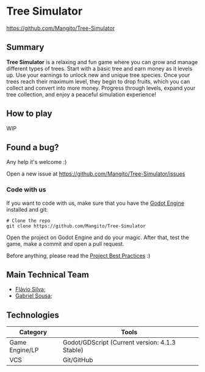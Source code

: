 # Tree Simulator

https://github.com/Mangito/Tree-Simulator

## Summary

**Tree Simulator** is a relaxing and fun game where you can grow and manage different types of trees. Start with a basic tree and earn money as it levels up. Use your earnings to unlock new and unique tree species. Once your trees reach their maximum level, they begin to drop fruits, which you can collect and convert into more money. Progress through levels, expand your tree collection, and enjoy a peaceful simulation experience!

## How to play

WIP

## Found a bug?

Any help it's welcome :)

Open a new issue at https://github.com/Mangito/Tree-Simulator/issues

### Code with us

If you want to code with us, make sure that you have the [Godot Engine](https://godotengine.org/) installed and git:


```shell
# Clone the repo
git clone https://github.com/Mangito/Tree-Simulator  
```

Open the project on Godot Engine and do your magic. After that, test the game, make a commit and open a pull request.

Before anything, please read the [Project Best Practices](https://github.com/Mangito/Tree-Simulator/wiki/ProjectBestPractices) :)

## Main Technical Team

- [Flávio Silva](https://github.com/201flaviosilva);
- [Gabriel Sousa](https://github.com/Gabriel-Sous-a);


## Technologies

| Category       | Tools                                          |
| -------------- | ---------------------------------------------- |
| Game Engine/LP | Godot/GDScript (Current version: 4.1.3 Stable) |
| VCS            | Git/GitHub                                     |

